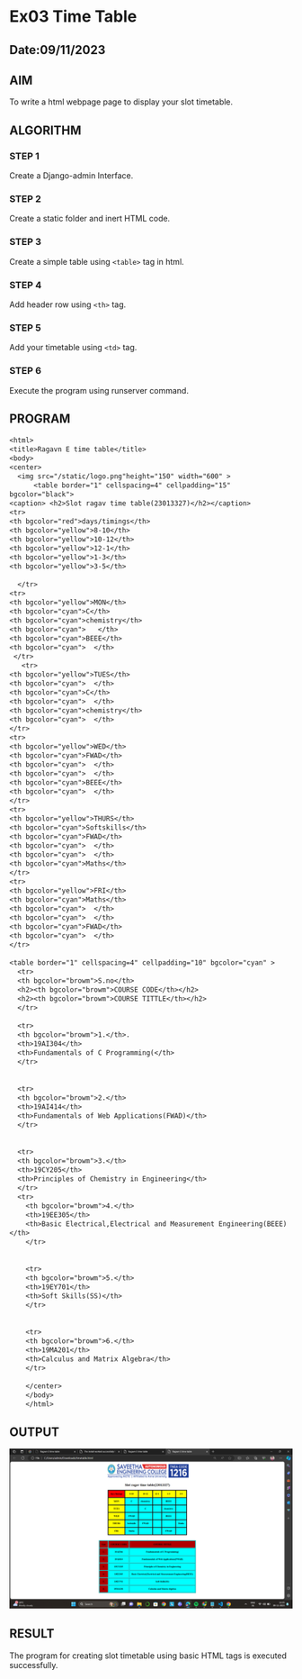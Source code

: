 # Ex03 Time Table
## Date:09/11/2023

## AIM
To write a html webpage page to display your slot timetable.

## ALGORITHM
### STEP 1
Create a Django-admin Interface.

### STEP 2
Create a static folder and inert HTML code.

### STEP 3
Create a simple table using ```<table>``` tag in html.

### STEP 4
Add header row using ```<th>``` tag.

### STEP 5
Add your timetable using ```<td>``` tag.

### STEP 6
Execute the program using runserver command.

## PROGRAM
```
<html>
<title>Ragavn E time table</title>
<body>
<center>
  <img src="/static/logo.png"height="150" width="600" >
      <table border="1" cellspacing=4" cellpadding="15" bgcolor="black">
<caption> <h2>Slot ragav time table(23013327)</h2></caption>
<tr>
<th bgcolor="red">days/timings</th>
<th bgcolor="yellow">8-10</th>
<th bgcolor="yellow">10-12</th>
<th bgcolor="yellow">12-1</th>
<th bgcolor="yellow">1-3</th>
<th bgcolor="yellow">3-5</th>     

  </tr>
<tr>
<th bgcolor="yellow">MON</th>
<th bgcolor="cyan">C</th>
<th bgcolor="cyan">chemistry</th>
<th bgcolor="cyan">   </th>
<th bgcolor="cyan">BEEE</th>
<th bgcolor="cyan">  </th>
 </tr>
   <tr>
<th bgcolor="yellow">TUES</th>
<th bgcolor="cyan">  </th>
<th bgcolor="cyan">C</th>
<th bgcolor="cyan">  </th>
<th bgcolor="cyan">chemistry</th>
<th bgcolor="cyan">  </th>
</tr>
<tr>
<th bgcolor="yellow">WED</th>
<th bgcolor="cyan">FWAD</th>
<th bgcolor="cyan">  </th>
<th bgcolor="cyan">  </th>
<th bgcolor="cyan">BEEE</th>
<th bgcolor="cyan">  </th>
</tr>
<tr>
<th bgcolor="yellow">THURS</th>
<th bgcolor="cyan">Softskills</th>
<th bgcolor="cyan">FWAD</th>
<th bgcolor="cyan">  </th>
<th bgcolor="cyan">  </th>
<th bgcolor="cyan">Maths</th>
</tr>
<tr>
<th bgcolor="yellow">FRI</th>
<th bgcolor="cyan">Maths</th>
<th bgcolor="cyan">  </th>
<th bgcolor="cyan">  </th>
<th bgcolor="cyan">FWAD</th>
<th bgcolor="cyan">  </th>
</tr>

<table border="1" cellspacing=4" cellpadding="10" bgcolor="cyan" >
  <tr>
  <th bgcolor="browm">S.no</th>
  <h2><th bgcolor="browm">COURSE CODE</th></h2>
  <h2><th bgcolor="browm">COURSE TITTLE</th></h2>
  </tr>
  
  <tr>
  <th bgcolor="browm">1.</th>.
  <th>19AI304</th>
  <th>Fundamentals of C Programming(</th>
  </tr>
  
  
  <tr>
  <th bgcolor="browm">2.</th>
  <th>19AI414</th>
  <th>Fundamentals of Web Applications(FWAD)</th>
  </tr>
  
  
  <tr>
  <th bgcolor="browm">3.</th>
  <th>19CY205</th>
  <th>Principles of Chemistry in Engineering</th>
  </tr>
  <tr>
    <th bgcolor="browm">4.</th>
    <th>19EE305</th>
    <th>Basic Electrical,Electrical and Measurement Engineering(BEEE)</th>
    </tr>
    
    
    <tr>
    <th bgcolor="browm">5.</th>
    <th>19EY701</th>
    <th>Soft Skills(SS)</th>
    </tr>
    
    
    <tr>
    <th bgcolor="browm">6.</th>
    <th>19MA201</th>
    <th>Calculus and Matrix Algebra</th>
    </tr>
    
    </center>
    </body>
    </html>  
```

## OUTPUT

![Alt text](<Screenshot (56).png>)

## RESULT
The program for creating slot timetable using basic HTML tags is executed successfully.
